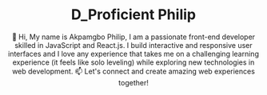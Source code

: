 <h1 align="center">D_Proficient Philip</h1>

<p align="center">
  👋 Hi, My name is Akpamgbo Philip, I am a passionate front-end developer skilled in JavaScript and React.js.  
  I build interactive and responsive user interfaces and I love any experience that takes me on a challenging learning experience (it feels like solo leveling) while exploring new technologies in web development.  
  📫 Let's connect and create amazing web experiences together!
</p>
